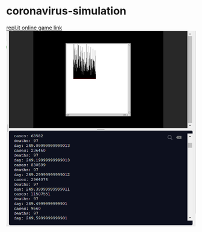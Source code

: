 # coronavirus-simulation
<a href="https://repl.it/@jerrbearis2cool/coronavirus-simulation">repl.it online game link</a>
<img src="65475b31-70ed-4ec6-8e70-aed190cd6f43.png" alt="picture">

